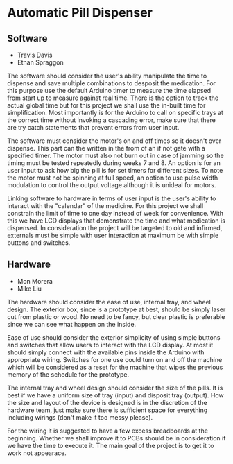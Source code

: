 # Automatic Pill Dispenser

## Software
- Travis Davis
- Ethan Spraggon

The software should consider the user's ability manipulate the time to dispense and save multiple combinations to desposit the medication. For this purpose use the default Arduino timer to measure the time elapsed from start up to measure against real time. There is the option to track the actual global time but for this project we shall use the in-built time for simplification. Most importantly is for the Arduino to call on specific trays at the correct time without invoking a cascading error, make sure that there are try catch statements that prevent errors from user input. 

The software must consider the motor's on and off times so it doesn't over dispense. This part can the written in the from of an if not gate with a specified timer. The motor must also not burn out in case of jamming so the timing must be tested repeatedly during weeks 7 and 8. An option is for an user input to ask how big the pill is for set timers for different sizes. To note the motor must not be spinning at full speed, an option to use pulse width modulation to control the output voltage although it is unideal for motors. 

Linking software to hardware in terms of user input is the user's ability to interact with the "calendar" of the medicine. For this project we shall constrain the limit of time to one day instead of week for convenience. With this we have LCD displays that demonstrate the time and what medication is dispensed. In consideration the project will be targeted to old and infirmed, externals must be simple with user interaction at maximum be with simple buttons and switches.

## Hardware
- Mon Morera
- Mike Liu

The hardware should consider the ease of use, internal tray, and wheel design. The exterior box, since is a prototype at best, should be simply laser cut from plastic or wood. No need to be fancy, but clear plastic is preferable since we can see what happen on the inside.

Ease of use should consider the exterior simplicity of using simple buttons and switches that allow users to interact with the LCD display. At most it should simply connect with the available pins inside the Arduino with appropriate wiring. Switches for one use could turn on and off the machine which will be considered as a reset for the machine that wipes the previous memory of the schedule for the prototype.

The internal tray and wheel design should consider the size of the pills. It is best if we have a uniform size of tray (input) and disposit tray (output). How the size and layout of the device is designed is in the discretion of the hardware team, just make sure there is sufficient space for everything including wirings (don't make it too messy please). 

For the wiring it is suggested to have a few excess breadboards at the beginning. Whether we shall improve it to PCBs should be in consideration if we have the time to execute it. The main goal of the project is to get it to work not appearace.

